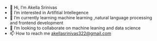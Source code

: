 - 👋 Hi, I’m Akella Srinivas
- 👀 I’m interested in Artifitial Intellegence 
- 🌱 I’m currently learning machine learning ,natural language processing and frontend development
- 💞️ I’m looking to collaborate on machine leaning and data science
- 📫 How to reach me  akellasrinivas322@gmail.com

<!---
akellasrinivas/akellasrinivas is a ✨ special ✨ repository because its `README.md` (this file) appears on your GitHub profile.
You can click the Preview link to take a look at your changes.
--->
